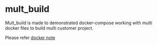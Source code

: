 # mult_build

Mult_build is made to demonstrated docker-compose working with multi docker files to build multi customer project.

Please refer [docker note]()
